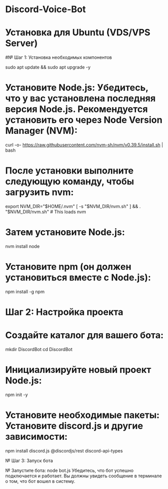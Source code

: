 # Discord-Voice-Bot

# Установка для Ubuntu (VDS/VPS Server)

#№ Шаг 1: Установка необходимых компонентов

sudo apt update && sudo apt upgrade -y

# Установите Node.js: Убедитесь, что у вас установлена последняя версия Node.js. Рекомендуется установить его через Node Version Manager (NVM):
curl -o- https://raw.githubusercontent.com/nvm-sh/nvm/v0.39.5/install.sh | bash

# После установки выполните следующую команду, чтобы загрузить nvm:
export NVM_DIR="$HOME/.nvm"
[ -s "$NVM_DIR/nvm.sh" ] && \. "$NVM_DIR/nvm.sh" # This loads nvm

# Затем установите Node.js:
nvm install node

# Установите npm (он должен установиться вместе с Node.js):
npm install -g npm

# Шаг 2: Настройка проекта

# Создайте каталог для вашего бота:
mkdir DiscordBot
cd DiscordBot

# Инициализируйте новый проект Node.js:
npm init -y

# Установите необходимые пакеты: Установите discord.js и другие зависимости:

npm install discord.js @discordjs/rest discord-api-types

№ Шаг 3: Запуск бота

№ Запустите бота:
node bot.js
Убедитесь, что бот успешно подключается и работает. Вы должны увидеть сообщение в терминале о том, что бот вошел в систему.
